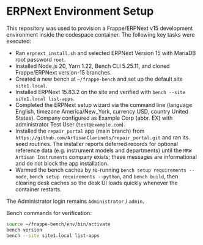 # ERPNext Environment Setup

This repository was used to provision a Frappe/ERPNext v15 development environment inside the codespace container. The following key tasks were executed:

- Ran `erpnext_install.sh` and selected ERPNext Version 15 with MariaDB root password `root`.
- Installed Node.js 20, Yarn 1.22, Bench CLI 5.25.11, and cloned Frappe/ERPNext version-15 branches.
- Created a new bench at `~/frappe-bench` and set up the default site `site1.local`.
- Installed ERPNext 15.83.2 on the site and verified with `bench --site site1.local list-apps`.
- Completed the ERPNext setup wizard via the command line (language English, timezone America/New_York, currency USD, country United States). Company configured as Example Corp (abbr. EX) with administrator Test User (`test@example.com`).
- Installed the `repair_portal` app (main branch) from `https://github.com/ArtisanClarinets/repair_portal.git` and ran its seed routines. The installer reports deferred records for optional reference data (e.g. instrument models and departments) until the `MRW Artisan Instruments` company exists; these messages are informational and do not block the app installation.
- Warmed the bench caches by re-running `bench setup requirements --node`, `bench setup requirements --python`, and `bench build`, then clearing desk caches so the desk UI loads quickly whenever the container restarts.

The Administrator login remains `Administrator` / `admin`.

Bench commands for verification:

```bash
source ~/frappe-bench/env/bin/activate
bench version
bench --site site1.local list-apps
```
